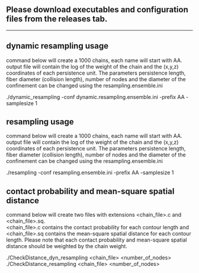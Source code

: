 Please download executables and configuration files from the releases tab.
------------------------------------------------------------------------------
------------------------------------------------------------------------------

dynamic resampling usage
-----------------------------


command below will create a 1000 chains, each name will start with AA. output file will contain the log of the weight of the chain and the (x,y,z) coordinates of each persistence unit. The parameters persistence length, fiber diameter (collision length), number of nodes and the diameter of the confinement can be changed using the resampling.ensemble.ini

./dynamic_resampling -conf dynamic.resampling.ensemble.ini -prefix AA -samplesize 1



resampling usage
-----------------------------


command below will create a 1000 chains, each name will start with AA.
output file will contain the log of the weight of the chain and the (x,y,z) coordinates
of each persistence unit.
The parameters persistence length, fiber diameter (collision length), number of nodes and the
diameter of the confinement can be changed using the resampling.ensemble.ini

./resampling -conf resampling.ensemble.ini -prefix AA -samplesize 1


contact probability and mean-square spatial distance
------------------------------------------------------

command below will create two files with extensions <chain_file>.c and <chain_file>.sq.  
<chain_file>.c contains the contact probability for each contour length and 
<chain_file>.sq contains the mean-square spatial distance for each contour length.
Please note that each contact probability and mean-square spatial distance should be
weighted by the chain weight.

./CheckDistance_dyn_resampling <chain_file> <number_of_nodes>
./CheckDistance_resampling <chain_file> <number_of_nodes>




